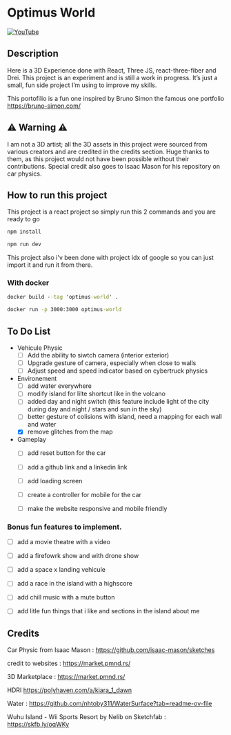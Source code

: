 # Optimus World

[![YouTube](http://i.ytimg.com/vi/k9LABgVLcpo/hqdefault.jpg)](https://www.youtube.com/watch?v=k9LABgVLcpo)

## Description
Here is a 3D Experience done with React, Three JS, react-three-fiber and Drei. This project is an experiment and is still a work in progress. 
It’s just a small, fun side project I’m using to improve my skills.

This portofilio is a fun one inspired by Bruno Simon the famous one portfolio https://bruno-simon.com/

## ⚠ Warning ⚠
I am not a 3D artist; all the 3D assets in this project were sourced from various creators and are credited in the credits section. Huge thanks to them, as this project would not have been possible without their contributions. Special credit also goes to Isaac Mason for his repository on car physics.

## How to run this project
This project is a react project so simply run this 2 commands and you are ready to go
```cmd
npm install
```
```cmd
npm run dev
```
This project also i'v been done with project idx of google so you can just import it and run it from there.

### With docker
```cmd
docker build --tag 'optimus-world' .
```
```cmd
docker run -p 3000:3000 optimus-world
```

## To Do List 

- Vehicule Physic
  - [ ] Add the ability to siwtch camera (interior exterior)
  - [ ] Upgrade gesture of camera, especially when close to walls
  - [ ] Adjust speed and speed indicator based on cybertruck physics
- Environement
  - [ ] add water everywhere
  - [ ] modify island for lilte shortcut like in the volcano
  - [ ] added day and night switch (this feature include light of the city during day and night / stars and sun in the sky)
  - [ ] better gesture of colisions with island, need a mapping for each wall and water
  - [x] remove glitches from the map
- Gameplay 
  - [ ] add reset button for the car
  - [ ] add a github link and a linkedin link
  - [ ] add loading screen
  - [ ] create a controller for mobile for the car
  - [ ] make the website responsive and mobile friendly


### Bonus fun features to implement.
- [ ] add a movie theatre with a video
- [ ] add a firefowrk show and with drone show
- [ ] add a space x landing vehicule
- [ ] add a race in the island with a highscore
- [ ] add chill music with a mute button
- [ ] add litle fun things that i like and sections in the island about me


## Credits

Car Physic from Isaac Mason :
https://github.com/isaac-mason/sketches

credit to websites :
https://market.pmnd.rs/

3D Marketplace :
https://market.pmnd.rs/

HDRI
https://polyhaven.com/a/kiara_1_dawn

Water :
 https://github.com/nhtoby311/WaterSurface?tab=readme-ov-file

Wuhu Island - Wii Sports Resort by Nelib on Sketchfab :
https://skfb.ly/oqWKy
